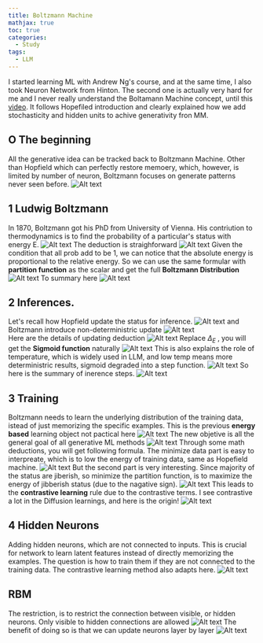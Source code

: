 ```yaml
---
title: Boltzmann Machine
mathjax: true
toc: true
categories:
  - Study
tags:
  - LLM
---
```


I started learning ML with Andrew Ng's course, and at the same time, I also took Neuron Network from Hinton. The second one is actually very hard for me and I never really understand the Boltamann Machine concept, until this [video](https://www.youtube.com/watch?v=_bqa_I5hNAo). It follows Hopefiled introduction and clearly explained how we add stochasticity and hidden units to achive generativity fron MM.

## O The beginning
All the generative idea can be tracked back to Boltzmann Machine. Other than Hopfield which can perfectly restore memoery, which, however, is limited by number of neuron, Boltzmann focuses on generate patterns never seen before.
![Alt text](/assets/images/2024/24-10-20-Boltzmann_files/beginning.png)

## 1 Ludwig Boltzmann
In 1870, Boltzmann got his PhD from University of Vienna. His contriution to thermodynamics is to find the probability of a particular's status with energy E.
![Alt text](/assets/images/2024/24-10-20-Boltzmann_files/boltzmanne.png)
The deduction is straighforward 
![Alt text](/assets/images/2024/24-10-20-Boltzmann_files/deduction.png)
Given the condition that all prob add to be 1, we can notice that the absolute energy is proportional to the relative energy. So we can use the same formular with **partition function** as the scalar and get the full **Boltzmann Distribution**
![Alt text](/assets/images/2024/24-10-20-Boltzmann_files/distribution.png)
To summary here
![Alt text](/assets/images/2024/24-10-20-Boltzmann_files/summary.png) 

## 2 Inferences.
Let's recall how Hopfield update the status for inference. 
![Alt text](/assets/images/2024/24-10-20-Boltzmann_files/hopfield.png)
and Boltzmann introduce non-deterministric update 
![Alt text](/assets/images/2024/24-10-20-Boltzmann_files/inference.png)  
Here are the details of updating deduction
![Alt text](/assets/images/2024/24-10-20-Boltzmann_files/update.png) 
Replace $\Delta_E$ , you will get the **Sigmoid function** naturally
![Alt text](/assets/images/2024/24-10-20-Boltzmann_files/deltae.png) 
This is also explains the role of temperature, which is widely used in LLM, and low temp means more deterministric results, sigmoid degraded into a step function. 
![Alt text](/assets/images/2024/24-10-20-Boltzmann_files/temp.png) 
So here is the summary of inerence steps.
![Alt text](/assets/images/2024/24-10-20-Boltzmann_files/steps.png) 

## 3 Training
Boltzmann needs to learn the underlying distribution of the training data, istead of just memorizing the specific examples. This is the previous **energy based** learning object not pactical here
![Alt text](/assets/images/2024/24-10-20-Boltzmann_files/notworking.png) 
The new objetive is all the general goal of all generative ML methods
![Alt text](/assets/images/2024/24-10-20-Boltzmann_files/objective.png) 
Through some math deductions, you will get following formula. The minimize data part is easy to interpreate, which is to low the energy of training data, same as Hopefield machine. 
![Alt text](/assets/images/2024/24-10-20-Boltzmann_files/miniz.png) 
But the second part is very interesting. Since majority of the status are jiberish, so minimize the partition function, is to maximize the energy of jibberish status (due to the nagative sign). 
![Alt text](/assets/images/2024/24-10-20-Boltzmann_files/training.png) 
This leads to the **contrastive learning** rule due to the contrastive terms. I see contrastive a lot in the Diffusion learnings, and here is the origin!
![Alt text](/assets/images/2024/24-10-20-Boltzmann_files/contrastive.png) 

## 4 Hidden Neurons
Adding hidden neurons, which are not connected to inputs. This is crucial for network to learn latent features instead of directly memorizing the examples. The question is how to train them if they are not connected to the training data. The contrastive learning method also adapts here.
![Alt text](/assets/images/2024/24-10-20-Boltzmann_files/hidden.png) 

## RBM
The restriction, is to restrict the connection between visible, or hidden neurons. Only visible to hidden connections are allowed
![Alt text](/assets/images/2024/24-10-20-Boltzmann_files/rbm.png) 
The benefit of doing so is that we can update neurons layer by layer
![Alt text](/assets/images/2024/24-10-20-Boltzmann_files/benefit.png) 

